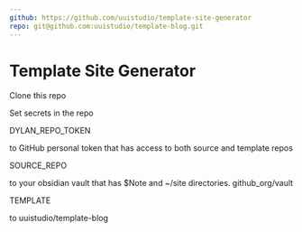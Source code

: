 ```yaml
---
github: https://github.com/uuistudio/template-site-generator
repo: git@github.com:uuistudio/template-blog.git
---
```


# Template Site Generator

Clone this repo

Set secrets in the repo

DYLAN_REPO_TOKEN

to GitHub personal token that has access to both source and template repos

SOURCE_REPO 

to your obsidian vault that has $Note and ~/site directories. github_org/vault

TEMPLATE 

to uuistudio/template-blog

